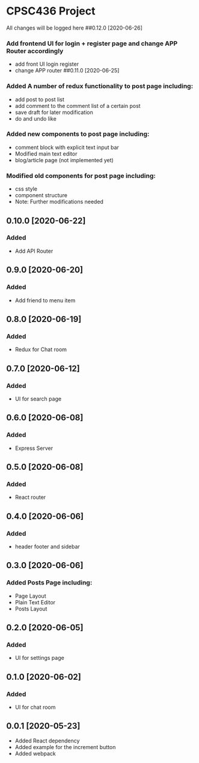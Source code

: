 # CPSC436 Project

All changes will be logged here
##0.12.0 [2020-06-26]
### Add frontend UI for login + register page and change APP Router accordingly
- add front UI login register
- change APP router
##0.11.0 [2020-06-25]
### Added A number of redux functionality to post page including:
- add post to post list
- add comment to the comment list of a certain post
- save draft for later modification
- do and undo like
### Added new components to post page including:
- comment block with explicit text input bar
- Modified main text editor
- blog/article page (not implemented yet)
### Modified old components for post page including:
- css style
- component structure
- Note: Further modifications needed

## 0.10.0 [2020-06-22]
### Added 
- Add API Router

## 0.9.0 [2020-06-20]
### Added 
- Add friend to menu item

## 0.8.0 [2020-06-19]
### Added 
- Redux for Chat room

## 0.7.0 [2020-06-12]
### Added 
- UI for search page

## 0.6.0 [2020-06-08]
### Added 
- Express Server

## 0.5.0 [2020-06-08]
### Added 
- React router

## 0.4.0 [2020-06-06]
### Added 
- header footer and sidebar

## 0.3.0 [2020-06-06]
### Added Posts Page including:
- Page Layout
- Plain Text Editor
- Posts Layout

## 0.2.0 [2020-06-05]
### Added
- UI for settings page

## 0.1.0 [2020-06-02]
### Added
- UI for chat room

## 0.0.1 [2020-05-23]
- Added React dependency
- Added example for the increment button
- Added webpack
